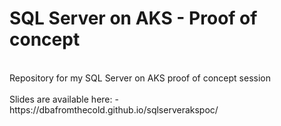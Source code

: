 # SQL Server on AKS - Proof of concept
<br>
Repository for my SQL Server on AKS proof of concept session
<br>
<br>
Slides are available here: -
https://dbafromthecold.github.io/sqlserverakspoc/